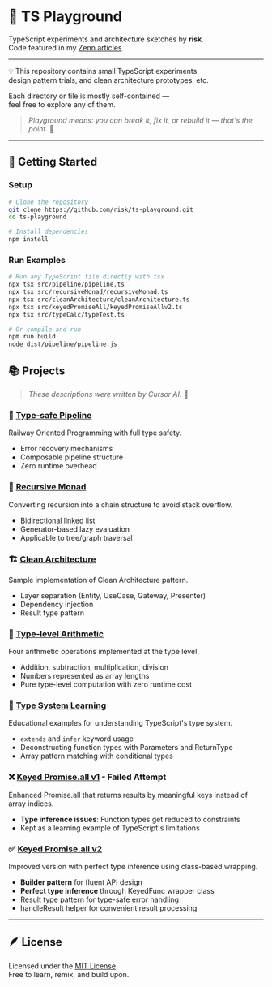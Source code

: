 # 🧩 TS Playground

TypeScript experiments and architecture sketches by **risk**.  
Code featured in my [Zenn articles](https://zenn.dev/risk).

---

💡 This repository contains small TypeScript experiments,  
design pattern trials, and clean architecture prototypes, etc.

Each directory or file is mostly self-contained —  
feel free to explore any of them.

> _Playground means: you can break it, fix it, or rebuild it — that's the point._ 🎈

---

## 🚀 Getting Started

### Setup
```bash
# Clone the repository
git clone https://github.com/risk/ts-playground.git
cd ts-playground

# Install dependencies
npm install
```

### Run Examples
```bash
# Run any TypeScript file directly with tsx
npx tsx src/pipeline/pipeline.ts
npx tsx src/recursiveMonad/recursiveMonad.ts
npx tsx src/cleanArchitecture/cleanArchitecture.ts
npx tsx src/keyedPromiseAll/keyedPromiseAllv2.ts
npx tsx src/typeCalc/typeTest.ts

# Or compile and run
npm run build
node dist/pipeline/pipeline.js
```

## 📚 Projects

> _These descriptions were written by Cursor AI._ 🤖

### 🔗 [Type-safe Pipeline](src/typesafe-pipeline/)
Railway Oriented Programming with full type safety.
- Error recovery mechanisms
- Composable pipeline structure
- Zero runtime overhead

### 🔄 [Recursive Monad](src/recursiveMonad/)
Converting recursion into a chain structure to avoid stack overflow.
- Bidirectional linked list
- Generator-based lazy evaluation
- Applicable to tree/graph traversal

### 🏗️ [Clean Architecture](src/cleanArchitecture/)
Sample implementation of Clean Architecture pattern.
- Layer separation (Entity, UseCase, Gateway, Presenter)
- Dependency injection
- Result type pattern

### 🔢 [Type-level Arithmetic](src/typeCalc/typeCalc.ts)
Four arithmetic operations implemented at the type level.
- Addition, subtraction, multiplication, division
- Numbers represented as array lengths
- Pure type-level computation with zero runtime cost

### 📖 [Type System Learning](src/typeCalc/typeTest.ts)
Educational examples for understanding TypeScript's type system.
- `extends` and `infer` keyword usage
- Deconstructing function types with Parameters and ReturnType
- Array pattern matching with conditional types

### ❌ [Keyed Promise.all v1](src/keyedPromiseAll/keyedPromiseAll.ts) - Failed Attempt
Enhanced Promise.all that returns results by meaningful keys instead of array indices.
- **Type inference issues**: Function types get reduced to constraints
- Kept as a learning example of TypeScript's limitations

### ✅ [Keyed Promise.all v2](src/keyedPromiseAll/keyedPromiseAllv2.ts)
Improved version with perfect type inference using class-based wrapping.
- **Builder pattern** for fluent API design
- **Perfect type inference** through KeyedFunc wrapper class
- Result type pattern for type-safe error handling
- handleResult helper for convenient result processing

---

## 🪶 License
Licensed under the [MIT License](./LICENSE).  
Free to learn, remix, and build upon.